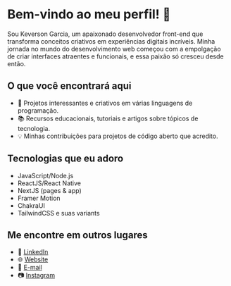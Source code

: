 # Bem-vindo ao meu perfil! 👋

Sou Keverson Garcia, um apaixonado desenvolvedor front-end que transforma conceitos criativos em experiências digitais incríveis. Minha jornada no mundo do desenvolvimento web começou com a empolgação de criar interfaces atraentes e funcionais, e essa paixão só cresceu desde então.

## O que você encontrará aqui

- 🚀 Projetos interessantes e criativos em várias linguagens de programação.
- 📚 Recursos educacionais, tutoriais e artigos sobre tópicos de tecnologia.
- 💡 Minhas contribuições para projetos de código aberto que acredito.

## Tecnologias que eu adoro

- JavaScript/Node.js
- ReactJS/React Native
- NextJS (pages & app)
- Framer Motion
- ChakraUI
- TailwindCSS e suas variants

## Me encontre em outros lugares

- 💼 [LinkedIn](https://www.linkedin.com/in/keversongarcia)
- 🌐 [Website](https://keversongarcia.vercel.app)
- 📧 [E-mail](garciakeverson@hotmail.com)
- 📷 [Instagram](https://www.instagram.com/garciakeverson)
